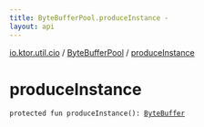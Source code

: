 ```yaml
---
title: ByteBufferPool.produceInstance - 
layout: api
---
```


<div class='api-docs-breadcrumbs'><a href="../index.html">io.ktor.util.cio</a> / <a href="index.html">ByteBufferPool</a> / <a href="./produce-instance.html">produceInstance</a></div>

# produceInstance

<div class="signature"><code><span class="keyword">protected</span> <span class="keyword">fun </span><span class="identifier">produceInstance</span><span class="symbol">(</span><span class="symbol">)</span><span class="symbol">: </span><a href="http://docs.oracle.com/javase/6/docs/api/java/nio/ByteBuffer.html"><span class="identifier">ByteBuffer</span></a></code></div>

